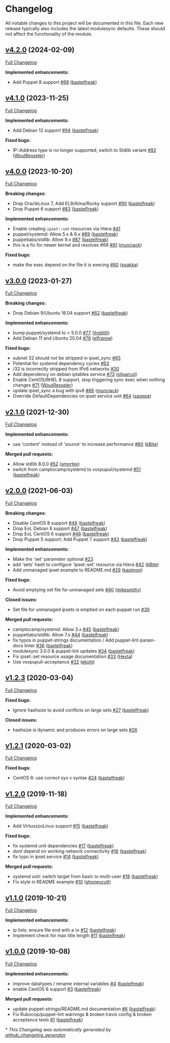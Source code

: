 # Changelog

All notable changes to this project will be documented in this file.
Each new release typically also includes the latest modulesync defaults.
These should not affect the functionality of the module.

## [v4.2.0](https://github.com/voxpupuli/puppet-ipset/tree/v4.2.0) (2024-02-09)

[Full Changelog](https://github.com/voxpupuli/puppet-ipset/compare/v4.1.0...v4.2.0)

**Implemented enhancements:**

- Add Puppet 8 support [\#88](https://github.com/voxpupuli/puppet-ipset/pull/88) ([bastelfreak](https://github.com/bastelfreak))

## [v4.1.0](https://github.com/voxpupuli/puppet-ipset/tree/v4.1.0) (2023-11-25)

[Full Changelog](https://github.com/voxpupuli/puppet-ipset/compare/v4.0.0...v4.1.0)

**Implemented enhancements:**

- Add Debian 12 support [\#94](https://github.com/voxpupuli/puppet-ipset/pull/94) ([bastelfreak](https://github.com/bastelfreak))

**Fixed bugs:**

- IP::Address type is no longer supported, switch to Stdlib variant [\#92](https://github.com/voxpupuli/puppet-ipset/pull/92) ([WoutResseler](https://github.com/WoutResseler))

## [v4.0.0](https://github.com/voxpupuli/puppet-ipset/tree/v4.0.0) (2023-10-20)

[Full Changelog](https://github.com/voxpupuli/puppet-ipset/compare/v3.0.0...v4.0.0)

**Breaking changes:**

- Drop OracleLinux 7, Add EL9/Alma/Rocky support [\#90](https://github.com/voxpupuli/puppet-ipset/pull/90) ([bastelfreak](https://github.com/bastelfreak))
- Drop Puppet 6 support [\#83](https://github.com/voxpupuli/puppet-ipset/pull/83) ([bastelfreak](https://github.com/bastelfreak))

**Implemented enhancements:**

- Enable creating `ipset::set` resources via Hiera [\#41](https://github.com/voxpupuli/puppet-ipset/issues/41)
- puppet/systemd: Allow 5.x & 6.x [\#89](https://github.com/voxpupuli/puppet-ipset/pull/89) ([bastelfreak](https://github.com/bastelfreak))
- puppetlabs/stdlib: Allow 9.x [\#87](https://github.com/voxpupuli/puppet-ipset/pull/87) ([bastelfreak](https://github.com/bastelfreak))
- this is a fix for newer kernel and resolves \#68 [\#81](https://github.com/voxpupuli/puppet-ipset/pull/81) ([muncjack](https://github.com/muncjack))

**Fixed bugs:**

- make the exec depend on the file it is execing [\#80](https://github.com/voxpupuli/puppet-ipset/pull/80) ([spakka](https://github.com/spakka))

## [v3.0.0](https://github.com/voxpupuli/puppet-ipset/tree/v3.0.0) (2023-01-27)

[Full Changelog](https://github.com/voxpupuli/puppet-ipset/compare/v2.1.0...v3.0.0)

**Breaking changes:**

- Drop Debian 9/Ubuntu 16.04 support [\#62](https://github.com/voxpupuli/puppet-ipset/pull/62) ([bastelfreak](https://github.com/bastelfreak))

**Implemented enhancements:**

- bump puppet/systemd to \< 5.0.0 [\#77](https://github.com/voxpupuli/puppet-ipset/pull/77) ([jhoblitt](https://github.com/jhoblitt))
- Add Debian 11 and Ubuntu 20.04 [\#76](https://github.com/voxpupuli/puppet-ipset/pull/76) ([elfranne](https://github.com/elfranne))

**Fixed bugs:**

- subnet 32 should not be stripped in ipset\_sync [\#65](https://github.com/voxpupuli/puppet-ipset/issues/65)
- Potential for systemd dependency cycles [\#63](https://github.com/voxpupuli/puppet-ipset/issues/63)
- /32 is incorrectly stripped from IPv6 networks [\#30](https://github.com/voxpupuli/puppet-ipset/issues/30)
- Add dependency on debian iptables service [\#73](https://github.com/voxpupuli/puppet-ipset/pull/73) ([oliparcol](https://github.com/oliparcol))
- Enable CentOS/RHEL 8 support, stop triggering sync exec when nothing changes [\#71](https://github.com/voxpupuli/puppet-ipset/pull/71) ([WoutResseler](https://github.com/WoutResseler))
- update ipset\_sync a bug with ipv6 [\#66](https://github.com/voxpupuli/puppet-ipset/pull/66) ([muncjack](https://github.com/muncjack))
- Override DefaultDependencies on ipset service unit [\#64](https://github.com/voxpupuli/puppet-ipset/pull/64) ([sagepe](https://github.com/sagepe))

## [v2.1.0](https://github.com/voxpupuli/puppet-ipset/tree/v2.1.0) (2021-12-30)

[Full Changelog](https://github.com/voxpupuli/puppet-ipset/compare/v2.0.0...v2.1.0)

**Implemented enhancements:**

- use 'content' instead of 'source' to increase performance [\#60](https://github.com/voxpupuli/puppet-ipset/pull/60) ([kBite](https://github.com/kBite))

**Merged pull requests:**

- Allow stdlib 8.0.0 [\#52](https://github.com/voxpupuli/puppet-ipset/pull/52) ([smortex](https://github.com/smortex))
- switch from camptocamp/systemd to voxpupuli/systemd [\#51](https://github.com/voxpupuli/puppet-ipset/pull/51) ([bastelfreak](https://github.com/bastelfreak))

## [v2.0.0](https://github.com/voxpupuli/puppet-ipset/tree/v2.0.0) (2021-06-03)

[Full Changelog](https://github.com/voxpupuli/puppet-ipset/compare/v1.2.3...v2.0.0)

**Breaking changes:**

- Disable CentOS 8 support [\#48](https://github.com/voxpupuli/puppet-ipset/pull/48) ([bastelfreak](https://github.com/bastelfreak))
- Drop EoL Debian 8 support [\#47](https://github.com/voxpupuli/puppet-ipset/pull/47) ([bastelfreak](https://github.com/bastelfreak))
- Drop EoL CentOS 6 support [\#46](https://github.com/voxpupuli/puppet-ipset/pull/46) ([bastelfreak](https://github.com/bastelfreak))
- Drop Puppet 5 support; Add Puppet 7 support [\#43](https://github.com/voxpupuli/puppet-ipset/pull/43) ([bastelfreak](https://github.com/bastelfreak))

**Implemented enhancements:**

- Make the 'set' parameter optional [\#23](https://github.com/voxpupuli/puppet-ipset/issues/23)
- add 'sets' hash to configure 'ipset::set' resource via Hiera [\#42](https://github.com/voxpupuli/puppet-ipset/pull/42) ([kBite](https://github.com/kBite))
- Add unmanaged ipset example to README.md [\#29](https://github.com/voxpupuli/puppet-ipset/pull/29) ([kasimon](https://github.com/kasimon))

**Fixed bugs:**

- Avoid emptying set file for unmanaged sets [\#40](https://github.com/voxpupuli/puppet-ipset/pull/40) ([mikesmitty](https://github.com/mikesmitty))

**Closed issues:**

- Set file for unmanaged ipsets is emptied on each puppet run [\#39](https://github.com/voxpupuli/puppet-ipset/issues/39)

**Merged pull requests:**

- camptocamp/systemd: Allow 3.x [\#45](https://github.com/voxpupuli/puppet-ipset/pull/45) ([bastelfreak](https://github.com/bastelfreak))
- puppetlabs/stdlib: Allow 7.x [\#44](https://github.com/voxpupuli/puppet-ipset/pull/44) ([bastelfreak](https://github.com/bastelfreak))
- fix typos in puppet-strings documentation / Add puppet-lint-param-docs linter [\#36](https://github.com/voxpupuli/puppet-ipset/pull/36) ([bastelfreak](https://github.com/bastelfreak))
- modulesync 3.0.0 & puppet-lint updates [\#34](https://github.com/voxpupuli/puppet-ipset/pull/34) ([bastelfreak](https://github.com/bastelfreak))
- Fix ipset::set resource usage documentation [\#33](https://github.com/voxpupuli/puppet-ipset/pull/33) ([Hexta](https://github.com/Hexta))
- Use voxpupuli-acceptance [\#32](https://github.com/voxpupuli/puppet-ipset/pull/32) ([ekohl](https://github.com/ekohl))

## [v1.2.3](https://github.com/voxpupuli/puppet-ipset/tree/v1.2.3) (2020-03-04)

[Full Changelog](https://github.com/voxpupuli/puppet-ipset/compare/v1.2.1...v1.2.3)

**Fixed bugs:**

- Ignore hashsize to avoid conflicts on large sets [\#27](https://github.com/voxpupuli/puppet-ipset/pull/27) ([bastelfreak](https://github.com/bastelfreak))

**Closed issues:**

- hashsize is dynamic and produces errors on large sets [\#26](https://github.com/voxpupuli/puppet-ipset/issues/26)

## [v1.2.1](https://github.com/voxpupuli/puppet-ipset/tree/v1.2.1) (2020-03-02)

[Full Changelog](https://github.com/voxpupuli/puppet-ipset/compare/v1.2.0...v1.2.1)

**Fixed bugs:**

- CentOS 6: use correct sys v syntax [\#24](https://github.com/voxpupuli/puppet-ipset/pull/24) ([bastelfreak](https://github.com/bastelfreak))

## [v1.2.0](https://github.com/voxpupuli/puppet-ipset/tree/v1.2.0) (2019-11-18)

[Full Changelog](https://github.com/voxpupuli/puppet-ipset/compare/v1.1.0...v1.2.0)

**Implemented enhancements:**

- Add VirtuozzoLinux support [\#15](https://github.com/voxpupuli/puppet-ipset/pull/15) ([bastelfreak](https://github.com/bastelfreak))

**Fixed bugs:**

- fix systemd unit dependencies [\#17](https://github.com/voxpupuli/puppet-ipset/pull/17) ([bastelfreak](https://github.com/bastelfreak))
- dont depend on working network connectivity [\#16](https://github.com/voxpupuli/puppet-ipset/pull/16) ([bastelfreak](https://github.com/bastelfreak))
- fix typo in ipset.service [\#14](https://github.com/voxpupuli/puppet-ipset/pull/14) ([bastelfreak](https://github.com/bastelfreak))

**Merged pull requests:**

- systemd unit: switch target from basic to multi-user [\#18](https://github.com/voxpupuli/puppet-ipset/pull/18) ([bastelfreak](https://github.com/bastelfreak))
- Fix style in README example [\#10](https://github.com/voxpupuli/puppet-ipset/pull/10) ([ghoneycutt](https://github.com/ghoneycutt))

## [v1.1.0](https://github.com/voxpupuli/puppet-ipset/tree/v1.1.0) (2019-10-21)

[Full Changelog](https://github.com/voxpupuli/puppet-ipset/compare/v1.0.0...v1.1.0)

**Implemented enhancements:**

- ip lists: ensure file end with a  \n [\#12](https://github.com/voxpupuli/puppet-ipset/pull/12) ([bastelfreak](https://github.com/bastelfreak))
- Implement check for max title length [\#11](https://github.com/voxpupuli/puppet-ipset/pull/11) ([bastelfreak](https://github.com/bastelfreak))

## [v1.0.0](https://github.com/voxpupuli/puppet-ipset/tree/v1.0.0) (2019-10-08)

[Full Changelog](https://github.com/voxpupuli/puppet-ipset/compare/65cdcc16532949eb7c6638473ff2c87026db2db1...v1.0.0)

**Implemented enhancements:**

- improve datatypes / rename internal variables [\#4](https://github.com/voxpupuli/puppet-ipset/pull/4) ([bastelfreak](https://github.com/bastelfreak))
- enable CentOS 6 support [\#3](https://github.com/voxpupuli/puppet-ipset/pull/3) ([bastelfreak](https://github.com/bastelfreak))

**Merged pull requests:**

- update puppet-strings/README.md documentation [\#6](https://github.com/voxpupuli/puppet-ipset/pull/6) ([bastelfreak](https://github.com/bastelfreak))
- Fix Rubocop/puppet-lint warnings & broken travis config & broken acceptance tests [\#1](https://github.com/voxpupuli/puppet-ipset/pull/1) ([bastelfreak](https://github.com/bastelfreak))



\* *This Changelog was automatically generated by [github_changelog_generator](https://github.com/github-changelog-generator/github-changelog-generator)*

